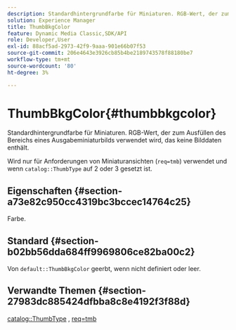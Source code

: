 ```yaml
---
description: Standardhintergrundfarbe für Miniaturen. RGB-Wert, der zum Ausfüllen des Bereichs eines Ausgabeminiaturbilds verwendet wird, das keine Bilddaten enthält.
solution: Experience Manager
title: ThumbBkgColor
feature: Dynamic Media Classic,SDK/API
role: Developer,User
exl-id: 88acf5ad-2973-42f9-9aaa-901e66b07f53
source-git-commit: 206e4643e3926cb85b4be2189743578f88180be7
workflow-type: tm+mt
source-wordcount: '80'
ht-degree: 3%

---
```


# ThumbBkgColor{#thumbbkgcolor}

Standardhintergrundfarbe für Miniaturen. RGB-Wert, der zum Ausfüllen des Bereichs eines Ausgabeminiaturbilds verwendet wird, das keine Bilddaten enthält.

Wird nur für Anforderungen von Miniaturansichten (`req=tmb`) verwendet und wenn `catalog::ThumbType` auf 2 oder 3 gesetzt ist.

## Eigenschaften {#section-a73e82c950cc4319bc3bccec14764c25}

Farbe.

## Standard {#section-b02bb56dda684ff9969806ce82ba00c2}

Von `default::ThumbBkgColor` geerbt, wenn nicht definiert oder leer.

## Verwandte Themen {#section-27983dc885424dfbba8c8e4192f3f88d}

[catalog::ThumbType](../../../../../is-api/image-catalog/image-serving-api-ref/c-image-catalog-reference/c-image-svg-data-reference/c-image-data-reference/r-thumbtype-cat.md#reference-41149ddffc8749cba2f8d9c8e2611e03) , [req=tmb](../../../../../is-api/http-ref/image-serving-api-ref/c-http-protocol-reference/c-command-reference/r-req/r-req.md#reference-907cdb4a97034db7ad94695f25552e76)
